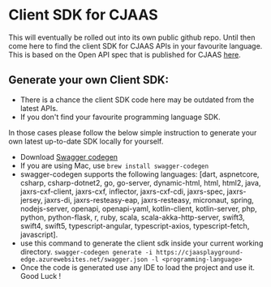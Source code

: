 # Client SDK for CJAAS 

This will eventually be rolled out into its own public github repo. Until then come here to find the client SDK for CJAAS APIs in your favourite language. This is based on the Open API spec that is published for CJAAS [here](https://cjaasplayground-edge.azurewebsites.net/swagger/ui). 

## Generate your own Client SDK: 
* There is a chance the client SDK code here may be outdated from the latest APIs.
* If you don't find your favourite programming language SDK. 

In those cases please follow the below simple instruction to generate your own latest up-to-date SDK locally for yourself. 
  
* Download [Swagger codegen](https://swagger.io/tools/swagger-codegen/)
* If you are using Mac, use ```brew install swagger-codegen ```
* swagger-codegen supports the following languages: [dart, aspnetcore, csharp, csharp-dotnet2, go, go-server, dynamic-html, html, html2, java, jaxrs-cxf-client, jaxrs-cxf, inflector, jaxrs-cxf-cdi, jaxrs-spec, jaxrs-jersey, jaxrs-di, jaxrs-resteasy-eap, jaxrs-resteasy, micronaut, spring, nodejs-server, openapi, openapi-yaml, kotlin-client, kotlin-server, php, python, python-flask, r, ruby, scala, scala-akka-http-server, swift3, swift4, swift5, typescript-angular, typescript-axios, typescript-fetch, javascript]. 
* use this command to generate the client sdk inside your current working directory. ```swagger-codegen generate -i https://cjaasplayground-edge.azurewebsites.net/swagger.json -l <programming-language>``` 
* Once the code is generated use any IDE to load the project and use it. Good Luck ! 

